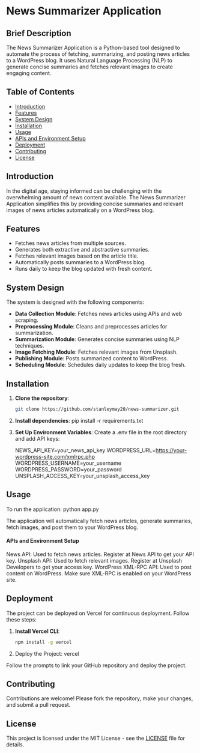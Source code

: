 # News Summarizer Application

## Brief Description

The News Summarizer Application is a Python-based tool designed to automate the process of fetching, summarizing, and posting news articles to a WordPress blog. It uses Natural Language Processing (NLP) to generate concise summaries and fetches relevant images to create engaging content.


## Table of Contents
- [Introduction](#introduction)
- [Features](#features)
- [System Design](#system-design)
- [Installation](#installation)
- [Usage](#usage)
- [APIs and Environment Setup](#apis-and-environment-setup)
- [Deployment](#deployment)
- [Contributing](#contributing)
- [License](#license)

## Introduction
In the digital age, staying informed can be challenging with the overwhelming amount of news content available. The News Summarizer Application simplifies this by providing concise summaries and relevant images of news articles automatically on a WordPress blog.


## Features
- Fetches news articles from multiple sources.
- Generates both extractive and abstractive summaries.
- Fetches relevant images based on the article title.
- Automatically posts summaries to a WordPress blog.
- Runs daily to keep the blog updated with fresh content.


## System Design
The system is designed with the following components:
- **Data Collection Module**: Fetches news articles using APIs and web scraping.
- **Preprocessing Module**: Cleans and preprocesses articles for summarization.
- **Summarization Module**: Generates concise summaries using NLP techniques.
- **Image Fetching Module**: Fetches relevant images from Unsplash.
- **Publishing Module**: Posts summarized content to WordPress.
- **Scheduling Module**: Schedules daily updates to keep the blog fresh.


## Installation
1. **Clone the repository**:
   ```bash
   git clone https://github.com/stanleymay20/news-summarizer.git

2. **Install dependencies**:
     pip install -r requirements.txt

3. **Set Up Environment Variables**: Create a .env file in the root directory and add API keys:

   NEWS_API_KEY=your_news_api_key
   WORDPRESS_URL=https://your-wordpress-site.com/xmlrpc.php
   WORDPRESS_USERNAME=your_username
   WORDPRESS_PASSWORD=your_password
   UNSPLASH_ACCESS_KEY=your_unsplash_access_key


## Usage
To run the application:
 python app.py


The application will automatically fetch news articles, generate summaries, fetch images, and post them to your WordPress blog.


#### APIs and Environment Setup
News API: Used to fetch news articles. Register at News API to get your API key.
Unsplash API: Used to fetch relevant images. Register at Unsplash Developers to get your access key.
WordPress XML-RPC API: Used to post content on WordPress. Make sure XML-RPC is enabled on your WordPress site.


## Deployment
The project can be deployed on Vercel for continuous deployment. Follow these steps:

1. **Install Vercel CLI**:
   ```bash
   npm install -g vercel

2. Deploy the Project:
   vercel

Follow the prompts to link your GitHub repository and deploy the project.


## Contributing
Contributions are welcome! Please fork the repository, make your changes, and submit a pull request.


## License
This project is licensed under the MIT License - see the [LICENSE](LICENSE) file for details.





